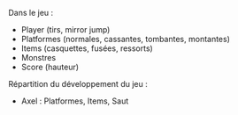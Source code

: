 Dans le jeu :
- Player (tirs, mirror jump)
- Platformes (normales, cassantes, tombantes, montantes)
- Items (casquettes, fusées, ressorts)
- Monstres
- Score (hauteur)

Répartition du développement du jeu :
- Axel : Platformes, Items, Saut
